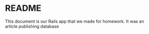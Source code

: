 # README

This document is our Rails app that we made for homework. It was an article publishing database
